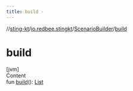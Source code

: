 ```yaml
---
title: build -
---
```

//[sting-kt](../../index.md)/[io.redbee.stingkt](../index.md)/[ScenarioBuilder](index.md)/[build](build.md)



# build  
[jvm]  
Content  
fun [build](build.md)(): [List](https://kotlinlang.org/api/latest/jvm/stdlib/kotlin.collections/-list/index.html)<DynamicTest>  



